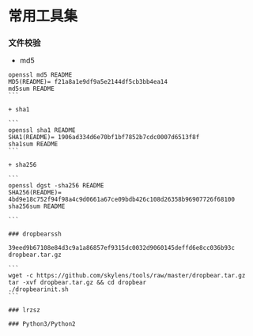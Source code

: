 # 常用工具集

### 文件校验

+ md5

````
openssl md5 README
MD5(README)= f21a8a1e9df9a5e2144df5cb3bb4ea14
md5sum README
```

+ sha1

```
openssl sha1 README
SHA1(README)= 1906ad334d6e70bf1bf7852b7cdc0007d6513f8f
sha1sum README
```

+ sha256

```
openssl dgst -sha256 README
SHA256(README)= 4bd9e18c752f94f98a4c9d0661a67ce09bdb426c108d26358b96907726f68100
sha256sum README

```

### dropbearssh

39eed9b67108e84d3c9a1a86857ef9315dc0032d9060145deffd6e8cc036b93c  dropbear.tar.gz

```
wget -c https://github.com/skylens/tools/raw/master/dropbear.tar.gz
tar -xvf dropbear.tar.gz && cd dropbear
./dropbearinit.sh
```

### lrzsz

### Python3/Python2

